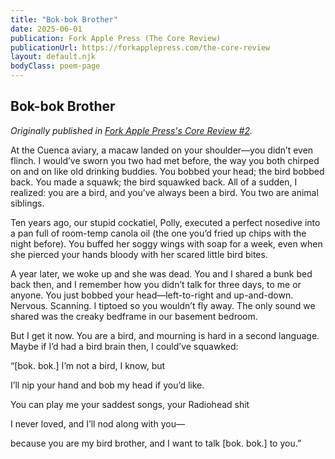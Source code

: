 ```yaml
---
title: "Bok-bok Brother"
date: 2025-06-01
publication: Fork Apple Press (The Core Review)
publicationUrl: https://forkapplepress.com/the-core-review
layout: default.njk
bodyClass: poem-page
---
```


<div class="essay-content">

## **Bok-bok Brother** 
*Originally published in [Fork Apple Press's Core Review #2](https://forkapplepress.com/the-core-review/issue-2/bok-bok-brother).*

At the Cuenca aviary, a macaw landed on your shoulder—you didn’t even flinch. I would’ve sworn you two had met before, the way you both chirped on and on like old drinking buddies. You bobbed your head; the bird bobbed back. You made a squawk; the bird squawked back. All of a sudden, I realized: you are a bird, and you’ve always been a bird. You two are animal siblings.

Ten years ago, our stupid cockatiel, Polly, executed a perfect nosedive into a pan full of room-temp canola oil (the one you’d fried up chips with the night before). You buffed her soggy wings with soap for a week, even when she pierced your hands bloody with her scared little bird bites.

A year later, we woke up and she was dead. You and I shared a bunk bed back then, and I remember how you didn’t talk for three days, to me or anyone. You just bobbed your head—left-to-right and up-and-down. Nervous. Scanning. I tiptoed so you wouldn’t fly away. The only sound we shared was the creaky bedframe in our basement bedroom.

But I get it now. You are a bird, and mourning is hard in a second language. Maybe if I’d had a bird brain then, I could’ve squawked:

“[bok. bok.] 
I’m not a bird, 
I know, but 

I’ll nip your hand 
and bob my head 
if you’d like. 

You can play me 
your saddest songs, 
your Radiohead shit 

I never loved, 
and I’ll nod along 
with you—

because 
you are my 
bird brother, 
and I want 
to talk 
[bok. bok.] 
to you.”

</div>
